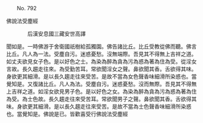﻿　　No. 792

佛說法受塵經

　　　　后漢安息國三藏安世高譯


聞如是。一時佛游于舍衛國祇樹給孤獨園。佛告諸比丘。比丘受教從佛而聽。佛言比丘。凡人為一法。受塵自污。迷惑憂愁。沒無端際。吾見其不得無上吉祥之道。如丈夫欲見女子色。是以好色之士。為染為醉為貪為污為惑為著為住為受。從淫女言故。長久趨走往來。為受勤苦耳。常欲聞淫女之聲。鼻欲聞其香。舌欲得其味。身欲更其細滑。是以長久趨走往來受苦。是故不當為女色聲香味細滑所染惑也。當覺知是。又復諸比丘。凡人為法。受塵自污。迷惑憂愁。沒而無際。吾見其不得無上吉祥之道。如淫女欲見男子色。是以好色之女。為染為醉為貪為污為惑為著為住為受。為士色故。長久趨走往來受苦耳。常欲聞男子之聲。鼻欲聞其香。舌欲得其味。身欲更其細滑。是以長久趨走往來受苦。是故不當為士色聲香味細滑所染惑也。當覺知是。佛說是已。皆歡喜受行佛說法受塵經
